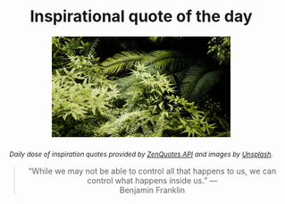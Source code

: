 
<div align="center">

# Inspirational quote of the day

<img src="./data/photo.jpeg" alt="Beautiful nature photo" width="320" height="180">

<sub><i>Daily dose of inspiration quotes provided by [ZenQuotes API](https://zenquotes.io/) and images by [Unsplash](https://unsplash.com/).</i></sub>


<blockquote>&ldquo;While we may not be able to control all that happens to us, we can control what happens inside us.&rdquo; &mdash; <footer>Benjamin Franklin</footer></blockquote>

</div>

